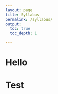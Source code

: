 ```yaml
---
layout: page
title: Syllabus
permalink: /syllabus/
output: 
  toc: true
  toc_depth: 1

---
```


# Hello

# Test
